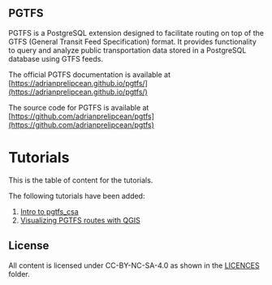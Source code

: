 <!--
SPDX-FileCopyrightText: 2024 Adrian C. Prelipcean <adrianprelipceanc@gmail.com>

SPDX-License-Identifier: CC-BY-NC-SA-4.0
-->

## PGTFS 

PGTFS is a PostgreSQL extension designed to facilitate routing on top of the GTFS (General Transit Feed Specification) format. It provides functionality to query and analyze public transportation data stored in a PostgreSQL database using GTFS feeds.

The official PGTFS documentation is available at [https://adrianprelipcean.github.io/pgtfs/](https://adrianprelipcean.github.io/pgtfs/)

The source code for PGTFS is available at [https://github.com/adrianprelipcean/pgtfs](https://github.com/adrianprelipcean/pgtfs)

# Tutorials 
This is the table of content for the tutorials. 

The following tutorials have been added: 
1. [Intro to pgtfs_csa](001_pgtfs_csa/)
2. [Visualizing PGTFS routes with QGIS](002_pgtfs_qgis/)

## License 

All content is licensed under CC-BY-NC-SA-4.0 as shown in the [LICENCES](../LICENSES/) folder.